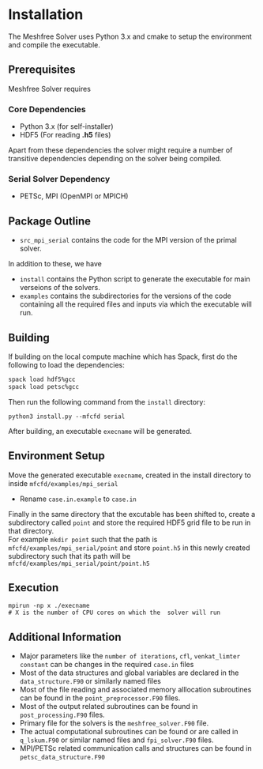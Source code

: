 # Installation
The Meshfree Solver uses Python 3.x and cmake to setup the environment and compile the executable. 

## Prerequisites
Meshfree Solver requires

### Core Dependencies
* Python 3.x (for self-installer)
* HDF5 (For reading **.h5** files)

Apart from these dependencies the solver might require a number of transitive dependencies depending on the solver being compiled.

### Serial Solver Dependency
* PETSc, MPI (OpenMPI or MPICH)

## Package Outline 

* `src_mpi_serial` contains the code for the MPI version of the primal solver. 

In addition to these, we have
* `install` contains the Python script to generate the executable for main verseions of the solvers.
* `examples` contains the subdirectories for the versions of the code containing all the required files and inputs via which the executable will run.

## Building
If building on the local compute machine which has Spack, first do the following to load the dependencies:
```bash
spack load hdf5%gcc
spack load petsc%gcc
```

Then run the following command from the `install` directory:

`python3 install.py --mfcfd serial`

After building, an executable `execname` will be generated.

## Environment Setup

Move the generated executable `execname`, created in the install directory to inside `mfcfd/examples/mpi_serial`
* Rename `case.in.example` to `case.in` 

Finally in the same directory that the excutable has been shifted to, create a subdirectory called `point` and store the required HDF5 grid file to be run in that directory.  
For example `mkdir point` such that the path is `mfcfd/examples/mpi_serial/point` and store `point.h5` in this newly created subdirectory such that its path will be `mfcfd/examples/mpi_serial/point/point.h5`


## Execution

```
mpirun -np x ./execname
# X is the number of CPU cores on which the  solver will run
```

## Additional Information

* Major parameters like the `number of iterations`, `cfl`, `venkat_limter constant` can be changes in the required `case.in` files 
* Most of the data structures and global variables are declared in the `data_structure.F90` or similarly named files
* Most of the file reading and associated memory alllocation subroutines can be found in the `point_preprocessor.F90` files.
* Most of the output related subroutines can be found in `post_processing.F90` files.
* Primary file for the solvers is the `meshfree_solver.F90` file.
* The actual computational subroutines can be found or are called in `q_lskum.F90` or similar named files and `fpi_solver.F90` files. 
* MPI/PETSc related communication calls and structures can be found in `petsc_data_structure.F90`
